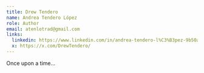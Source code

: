 ```yaml
---
title: Drew Tendero
name: Andrea Tendero López
role: Author
email: atenlotrad@gmail.com
links:
  linkedin: https://www.linkedin.com/in/andrea-tendero-l%C3%B3pez-9b50a611b/
  x: https://x.com/DrewTendero/
---
```


Once upon a time...
